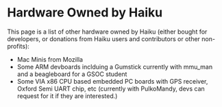 # Hardware Owned by Haiku
This page is a list of other hardware owned by Haiku (either bought for developers, or donations from Haiku users and contributors or other non-profits):
- Mac Minis from Mozilla
- Some ARM devboards inclduing a Gumstick currently with mmu_man and a beagleboard for a GSOC student
- Some VIA x86 CPU based embedded PC boards with GPS receiver, Oxford Semi UART chip, etc (currently with PulkoMandy, devs can request for it if they are interested.)